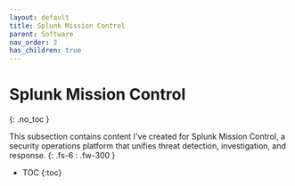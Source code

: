 ```yaml
---
layout: default
title: Splunk Mission Control
parent: Software
nav_order: 2
has_children: true
---
```


# Splunk Mission Control
{: .no_toc }

This subsection contains content I've created for Splunk Mission Control, a security operations platform that unifies threat detection, investigation, and response.
{: .fs-6 : .fw-300 }

- TOC
{:toc}
